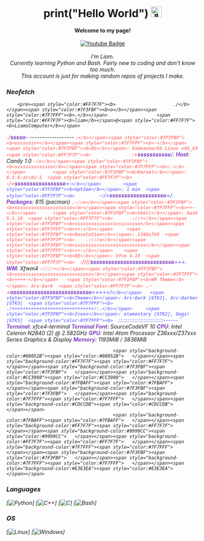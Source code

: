 <h1 align="center">print("Hello World") <img src="https://github.com/wervlad/wervlad/assets/24524555/766d336d-b87d-44ba-807c-c51de2bc6b4d" width="28px" alt="👋"></h1>

<p align="center">
    <b>Welcome to my page!</b><br><br>
    <a href="https://www.youtube.com/@chr0mebookHacks/videos">
    <img src="https://img.shields.io/badge/YouTube-red?style=for-the-badge&logo=youtube&logoColor=white" alt="Youtube Badge"/>
  </a><br><br>
    <i>
        I'm Liam.<br>
        Currently learning Python and Bash. Fairly new to coding and don't know too much.<br>
        This account is just for making random repos of projects I make.<br>
       
### Neofetch
        
        <pre><span style="color:#FF7F7F"><b>                     ./</b></span><span style="color:#7F3FBF"><b>o</b></span><span style="color:#7F7FFF"><b>.</b></span>                  <span style="color:#FF7F7F"><b>liam</b></span>@<span style="color:#FF7F7F"><b>LiamsComputer</b></span> 
<span style="color:#FF7F7F"><b>                   ./</b></span><span style="color:#7F3FBF"><b>sssso</b></span><span style="color:#7F7FFF"><b>-</b></span>                ------------------ 
<span style="color:#FF7F7F"><b>                 `:</b></span><span style="color:#7F3FBF"><b>osssssss+</b></span><span style="color:#7F7FFF"><b>-</b></span>              <span style="color:#7F3FBF"><b>OS</b></span>: EndeavourOS Linux x86_64 
<span style="color:#FF7F7F"><b>               `:+</b></span><span style="color:#7F3FBF"><b>sssssssssso</b></span><span style="color:#7F7FFF"><b>/.</b></span>            <span style="color:#7F3FBF"><b>Host</b></span>: Candy 1.0 
<span style="color:#FF7F7F"><b>             `-/o</b></span><span style="color:#7F3FBF"><b>ssssssssssssso</b></span><span style="color:#7F7FFF"><b>/.</b></span>          <span style="color:#7F3FBF"><b>Kernel</b></span>: 6.3.6-arch1-1 
<span style="color:#FF7F7F"><b>           `-/+</b></span><span style="color:#7F3FBF"><b>sssssssssssssssso</b></span><span style="color:#7F7FFF"><b>+:`</b></span>        <span style="color:#7F3FBF"><b>Uptime</b></span>: 1 min 
<span style="color:#FF7F7F"><b>         `-:/+</b></span><span style="color:#7F3FBF"><b>sssssssssssssssssso</b></span><span style="color:#7F7FFF"><b>+/.</b></span>       <span style="color:#7F3FBF"><b>Packages</b></span>: 815 (pacman) 
<span style="color:#FF7F7F"><b>       `.://o</b></span><span style="color:#7F3FBF"><b>sssssssssssssssssssso</b></span><span style="color:#7F7FFF"><b>++-</b></span>      <span style="color:#7F3FBF"><b>Shell</b></span>: bash 5.1.16 
<span style="color:#FF7F7F"><b>      .://+</b></span><span style="color:#7F3FBF"><b>ssssssssssssssssssssssso</b></span><span style="color:#7F7FFF"><b>++:</b></span>     <span style="color:#7F3FBF"><b>Resolution</b></span>: 1366x768 
<span style="color:#FF7F7F"><b>    .:///o</b></span><span style="color:#7F3FBF"><b>ssssssssssssssssssssssssso</b></span><span style="color:#7F7FFF"><b>++:</b></span>    <span style="color:#7F3FBF"><b>DE</b></span>: Xfce 4.18 
<span style="color:#FF7F7F"><b>  `:////</b></span><span style="color:#7F3FBF"><b>ssssssssssssssssssssssssssso</b></span><span style="color:#7F7FFF"><b>+++.</b></span>   <span style="color:#7F3FBF"><b>WM</b></span>: Xfwm4 
<span style="color:#FF7F7F"><b>`-////+</b></span><span style="color:#7F3FBF"><b>ssssssssssssssssssssssssssso</b></span><span style="color:#7F7FFF"><b>++++-</b></span>   <span style="color:#7F3FBF"><b>WM Theme</b></span>: Arc-Dark 
<span style="color:#FF7F7F"><b> `..-+</b></span><span style="color:#7F3FBF"><b>oosssssssssssssssssssssssso</b></span><span style="color:#7F7FFF"><b>+++++/`</b></span>   <span style="color:#7F3FBF"><b>Theme</b></span>: Arc-Dark [GTK2], Arc-Darker [GTK3] 
<span style="color:#7F7FFF"><b>   ./++++++++++++++++++++++++++++++/:.</b></span>     <span style="color:#7F3FBF"><b>Icons</b></span>: elementary [GTK2], Qogir [GTK3] 
<span style="color:#7F7FFF"><b>  `:::::::::::::::::::::::::------``</b></span>       <span style="color:#7F3FBF"><b>Terminal</b></span>: xfce4-terminal 
                                           <span style="color:#7F3FBF"><b>Terminal Font</b></span>: SourceCodeVF 10 
                                           <span style="color:#7F3FBF"><b>CPU</b></span>: Intel Celeron N2840 (2) @ 2.582GHz 
                                           <span style="color:#7F3FBF"><b>GPU</b></span>: Intel Atom Processor Z36xxx/Z37xxx Series Graphics &amp; Display 
                                           <span style="color:#7F3FBF"><b>Memory</b></span>: 1193MiB / 3836MiB 

                                           <span style="background-color:#08052B"><span style="color:#08052B">   </span></span><span style="background-color:#FF7F7F"><span style="color:#FF7F7F">   </span></span><span style="background-color:#7F3FBF"><span style="color:#7F3FBF">   </span></span><span style="background-color:#CC3980"><span style="color:#CC3980">   </span></span><span style="background-color:#7FBAFF"><span style="color:#7FBAFF">   </span></span><span style="background-color:#7F3FBF"><span style="color:#7F3FBF">   </span></span><span style="background-color:#7F7FFF"><span style="color:#7F7FFF">   </span></span><span style="background-color:#CDCCDB"><span style="color:#CDCCDB">   </span></span>
                                           <span style="background-color:#7FBAFF"><span style="color:#7FBAFF">   </span></span><span style="background-color:#FF7F7F"><span style="color:#FF7F7F">   </span></span><span style="background-color:#9999CC"><span style="color:#9999CC">   </span></span><span style="background-color:#FF7F7F"><span style="color:#FF7F7F">   </span></span><span style="background-color:#7F7FFF"><span style="color:#7F7FFF">   </span></span><span style="background-color:#7F3FBF"><span style="color:#7F3FBF">   </span></span><span style="background-color:#7F7FFF"><span style="color:#7F7FFF">   </span></span><span style="background-color:#E3E3EA"><span style="color:#E3E3EA">   </span></span>
</pre>

### Languages
[![Python](https://img.shields.io/badge/python-black?style=for-the-badge&logo=python)]
[![C++](https://img.shields.io/badge/c++-black?style=for-the-badge&logo=cplusplus)]
[![C](https://img.shields.io/badge/c-black?style=for-the-badge&logo=c)]
[![Bash](https://img.shields.io/badge/bash-black?style=for-the-badge&logo=gnu-bash&logoColor=white)]



### OS
[![Linux](https://img.shields.io/badge/linux-black?style=for-the-badge&logo=Linux)]
[![Windows](https://img.shields.io/badge/Windows-black?style=for-the-badge&logo=Windows)]

